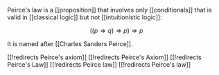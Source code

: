 Peirce's law is a [[proposition]] that involves only [[conditionals]] that is valid in [[classical logic]] but not [[intuitionistic logic]]:

$$ ((p \Rightarrow q) \Rightarrow p) \Rightarrow p $$

It is named after [[Charles Sanders Peirce]].


[[!redirects Peirce's axiom]]
[[!redirects Peirce's Axiom]]
[[!redirects Peirce's Law]]
[[!redirects Peirce law]]
[[!redirects Peirce's law]]